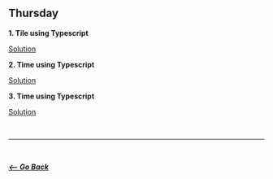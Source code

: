 ## Thursday

**1. Tile using Typescript**

[Solution](./e1/)

**2. Time using Typescript**

[Solution](./e2/)

**3. Time using Typescript**

[Solution](./e3/)

<br>
<hr>
<br>

**_[<-- Go Back](../../week5/)_**
